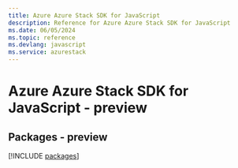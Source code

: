 ```yaml
---
title: Azure Azure Stack SDK for JavaScript
description: Reference for Azure Azure Stack SDK for JavaScript
ms.date: 06/05/2024
ms.topic: reference
ms.devlang: javascript
ms.service: azurestack
---
```

# Azure Azure Stack SDK for JavaScript - preview
## Packages - preview
[!INCLUDE [packages](azure-stack-index.md)]